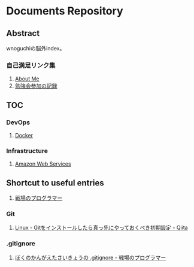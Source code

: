 Documents Repository
======================

Abstract
----------

wnoguchiの脳外index。

### 自己満足リンク集

1. [About Me](AboutMe.md)
1. [勉強会参加の記録](https://github.com/wnoguchi/workshop)

TOC
-----

### DevOps

1. [Docker](DevOps/Docker/README.md)

### Infrastructure

1. [Amazon Web Services](Infrastructure/AWS/README.md)

Shortcut to useful entries
----------------------------

1. [戦場のプログラマー](http://blog.pg1x.com/)

### Git

1. [Linux - Gitをインストールしたら真っ先にやっておくべき初期設定 - Qiita](http://qiita.com/wnoguchi/items/f7358a227dfe2640cce3)

### .gitignore

1. [ぼくのかんがえたさいきょうの .gitignore - 戦場のプログラマー](http://blog.pg1x.com/entry/2014/05/05/194119)

